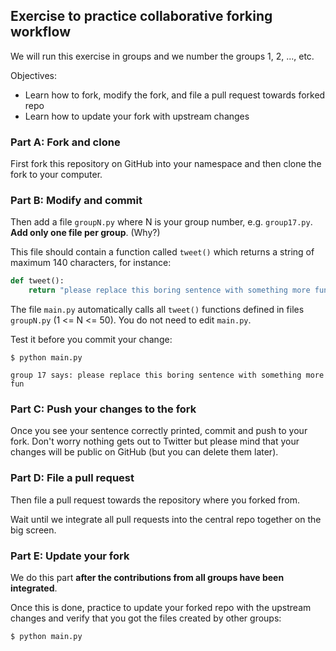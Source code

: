 ## Exercise to practice collaborative forking workflow

We will run this exercise in groups and we number the groups
1, 2, ..., etc.

Objectives:

- Learn how to fork, modify the fork, and file a pull request towards forked repo
- Learn how to update your fork with upstream changes


### Part A: Fork and clone

First fork this repository on GitHub into your namespace and then clone the fork to your computer.


### Part B: Modify and commit

Then add a file `groupN.py` where N is your group number, e.g. `group17.py`.
**Add only one file per group**. (Why?)

This file should contain a function called `tweet()` which returns
a string of maximum 140 characters, for instance:

```python
def tweet():
    return "please replace this boring sentence with something more fun"
```

The file `main.py` automatically calls all `tweet()` functions defined in files
`groupN.py` (1 <= N <= 50). You do not need to edit `main.py`.

Test it before you commit your change:

```shell
$ python main.py

group 17 says: please replace this boring sentence with something more fun
```

### Part C: Push your changes to the fork

Once you see your sentence correctly printed, commit and push to your fork. Don't worry
nothing gets out to Twitter but please mind that your changes will be public on
GitHub (but you can delete them later).


### Part D: File a pull request

Then file a pull request towards the repository where you forked from.

Wait until we integrate all pull requests into the central repo
together on the big screen.


### Part E: Update your fork

We do this part **after the contributions from all groups have been integrated**.

Once this is done, practice to update your forked repo with the upstream
changes and verify that you got the files created by other groups:

```shell
$ python main.py
```
